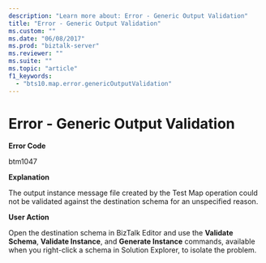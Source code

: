 ```yaml
---
description: "Learn more about: Error - Generic Output Validation"
title: "Error - Generic Output Validation"
ms.custom: ""
ms.date: "06/08/2017"
ms.prod: "biztalk-server"
ms.reviewer: ""
ms.suite: ""
ms.topic: "article"
f1_keywords: 
  - "bts10.map.error.genericOutputValidation"
---
```

# Error - Generic Output Validation
**Error Code**  
  
 btm1047  
  
 **Explanation**  
  
 The output instance message file created by the Test Map operation could not be validated against the destination schema for an unspecified reason.  
  
 **User Action**  
  
 Open the destination schema in BizTalk Editor and use the **Validate Schema**, **Validate Instance**, and **Generate Instance** commands, available when you right-click a schema in Solution Explorer, to isolate the problem.
